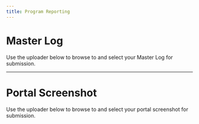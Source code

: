 ```yaml
---
title: Program Reporting
---
```


# Master Log
Use the uploader below to browse to and select your Master Log for submission.

<script src="https://csuchico.app.box.com/upload-widget/embed.js?folderID=62701035898&height=420&isDescriptionFieldShown=0&isEmailRequired=1&title=Submit%20File(s)%20to%20MasterLogs&token=vla9kftqbkxslbu1m6m1fvnjvi5nnc2l&width=385" type="text/javascript"></script>

----

# Portal Screenshot 
Use the uploader below to browse to and select your portal screenshot for submission.

<script src="https://csuchico.app.box.com/upload-widget/embed.js?folderID=62701039498&height=420&isDescriptionFieldShown=0&isEmailRequired=1&title=Submit%20File(s)%20to%20Portal_Screenshots&token=vrweom9wyuh4h70wnkqs5n4gaa5w34tw&width=385" type="text/javascript"></script>